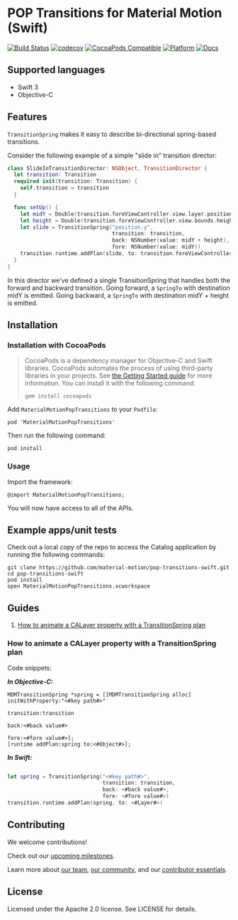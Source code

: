 # POP Transitions for Material Motion (Swift)

[![Build Status](https://travis-ci.org/material-motion/pop-transitions-swift.svg?branch=develop)](https://travis-ci.org/material-motion/pop-transitions-swift)
[![codecov](https://codecov.io/gh/material-motion/pop-transitions-swift/branch/develop/graph/badge.svg)](https://codecov.io/gh/material-motion/pop-transitions-swift)
[![CocoaPods Compatible](https://img.shields.io/cocoapods/v/MaterialMotionPopTransitions.svg)](https://cocoapods.org/pods/MaterialMotionPopTransitions)
[![Platform](https://img.shields.io/cocoapods/p/MaterialMotionPopTransitions.svg)](http://cocoadocs.org/docsets/MaterialMotionPopTransitions)
[![Docs](https://img.shields.io/cocoapods/metrics/doc-percent/MaterialMotionPopTransitions.svg)](http://cocoadocs.org/docsets/MaterialMotionPopTransitions)

## Supported languages

- Swift 3
- Objective-C

## Features

`TransitionSpring` makes it easy to describe bi-directional spring-based transitions.

Consider the following example of a simple "slide in" transition director:

```swift
class SlideInTransitionDirector: NSObject, TransitionDirector {
  let transition: Transition
  required init(transition: Transition) {
    self.transition = transition
  }

  func setUp() {
    let midY = Double(transition.foreViewController.view.layer.position.y)
    let height = Double(transition.foreViewController.view.bounds.height)
    let slide = TransitionSpring("position.y",
                                 transition: transition,
                                 back: NSNumber(value: midY + height),
                                 fore: NSNumber(value: midY))
    transition.runtime.addPlan(slide, to: transition.foreViewController.view.layer)
  }
}
```

In this director we've defined a single TransitionSpring that handles both the forward and backward
transition. Going forward, a `SpringTo` with destination midY is emitted. Going backward, a
`SpringTo` with destination midY + height is emitted.

## Installation

### Installation with CocoaPods

> CocoaPods is a dependency manager for Objective-C and Swift libraries. CocoaPods automates the
> process of using third-party libraries in your projects. See
> [the Getting Started guide](https://guides.cocoapods.org/using/getting-started.html) for more
> information. You can install it with the following command:
>
>     gem install cocoapods

Add `MaterialMotionPopTransitions` to your `Podfile`:

    pod 'MaterialMotionPopTransitions'

Then run the following command:

    pod install

### Usage

Import the framework:

    @import MaterialMotionPopTransitions;

You will now have access to all of the APIs.

## Example apps/unit tests

Check out a local copy of the repo to access the Catalog application by running the following
commands:

    git clone https://github.com/material-motion/pop-transitions-swift.git
    cd pop-transitions-swift
    pod install
    open MaterialMotionPopTransitions.xcworkspace

## Guides

1. [How to animate a CALayer property with a TransitionSpring plan](#how-to-animate-a-calayer-property-with-a-transitionspring-plan)

### How to animate a CALayer property with a TransitionSpring plan

Code snippets:

***In Objective-C:***

```objc
MDMTransitionSpring *spring = [[MDMTransitionSpring alloc] initWithProperty:"<#key path#>"
                                                                 transition:transition
                                                                       back:<#back value#>
                                                                       fore:<#fore value#>];
[runtime addPlan:spring to:<#Object#>];
```

***In Swift:***

```swift

let spring = TransitionSpring("<#key path#>",
                              transition: transition,
                              back: <#back value#>,
                              fore: <#fore value#>)
transition.runtime.addPlan(spring, to: <#Layer#>)
```

## Contributing

We welcome contributions!

Check out our [upcoming milestones](https://github.com/material-motion/pop-transitions-swift/milestones).

Learn more about [our team](https://material-motion.github.io/material-motion/team/),
[our community](https://material-motion.github.io/material-motion/team/community/), and
our [contributor essentials](https://material-motion.github.io/material-motion/team/essentials/).

## License

Licensed under the Apache 2.0 license. See LICENSE for details.
